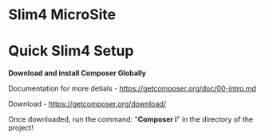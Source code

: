 # Slim4 MicroSite
<h1>Quick Slim4 Setup</h1>

<b>Download and install Composer Globally</b>

Documentation for more detials - https://getcomposer.org/doc/00-intro.md

Download - https://getcomposer.org/download/

Once downloaded, run the command: "<b>Composer i</b>" in the directory of the project!
